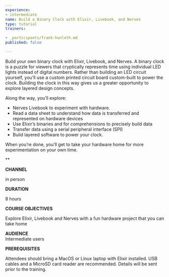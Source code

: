 ```yaml
---
experience:
- intermediate
name: Build a Binary Clock with Elixir, Livebook, and Nerves
type: tutorial
trainers:

- _participants/frank-hunleth.md
published: false

---
```

Build your own binary clock with Elixir, Livebook, and Nerves. A binary clock is a puzzle for viewers that cryptically represents time using individual LED lights instead of digital numbers. Rather than building an LED circuit yourself, you’ll use a custom printed circuit board custom-built to power the clock. Building the clock in this way gives us a greater opportunity to explore layered design concepts.

Along the way, you’ll explore:

* Nerves Livebook to experiment with hardware.
* Read a data sheet to understand how data is transferred and represented on hardware devices
* Use Elixir’s binaries and for comprehensions to precisely build data
* Transfer data using a serial peripheral interface (SPI)
* Build layered software to power your clock.

When you’re done, you’ll get to take your hardware home for more experimentation on your own time.

\**

**CHANNEL**

in person

**DURATION**

8 hours

**COURSE OBJECTIVES**

Explore Elixir, Livebook and Nerves with a fun hardware project that you can take home

**AUDIENCE**  
Intermediate users

**PREREQUISITES**

Attendees should bring a MacOS or Linux laptop with Elixir installed. USB cables and a MicroSD card reader are recommended. Details will be sent prior to the training.
